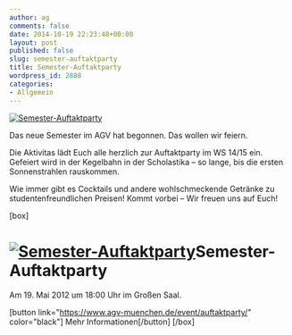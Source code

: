 ```yaml
---
author: ag
comments: false
date: 2014-10-19 22:23:48+00:00
layout: post
published: false
slug: semester-auftaktparty
title: Semester-Auftaktparty
wordpress_id: 2888
categories:
- Allgemein
---
```


[![Semester-Auftaktparty](https://www.agv-muenchen.de/wp-content/uploads/2014/10/Semesterparty_WISe20141.jpg)](https://www.agv-muenchen.de/event/auftaktparty/)

Das neue Semester im AGV hat begonnen. Das wollen wir feiern.

Die Aktivitas lädt Euch alle herzlich zur Auftaktparty im WS 14/15 ein. Gefeiert wird in der Kegelbahn in der Scholastika – so lange, bis die ersten Sonnenstrahlen rauskommen.

Wie immer gibt es Cocktails und andere wohlschmeckende Getränke zu studentenfreundlichen Preisen! Kommt vorbei – Wir freuen uns auf Euch!

[box]

# [![Semester-Auftaktparty](https://www.agv-muenchen.de/wp-content/uploads/2014/10/Semesterparty_WISe20141.jpg)](https://www.agv-muenchen.de/event/auftaktparty/)Semester-Auftaktparty

Am 19. Mai 2012 um 18:00 Uhr im Großen Saal.

[button link="https://www.agv-muenchen.de/event/auftaktparty/" color="black"] Mehr Informationen[/button]
[/box]
